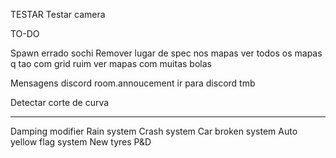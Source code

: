 TESTAR
Testar camera

TO-DO

Spawn errado sochi
Remover lugar de spec nos mapas
ver todos os mapas q tao com grid ruim
ver mapas com muitas bolas

Mensagens discord
room.annoucement ir para discord tmb

Detectar corte de curva

---

Damping modifier
Rain system
Crash system
Car broken system
Auto yellow flag system
New tyres
P&D
